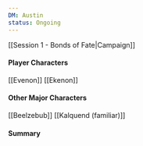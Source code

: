 ```yaml
---
DM: Austin
status: Ongoing
---
```

[[Session 1 - Bonds of Fate|Campaign]]

#### Player Characters
[[Evenon]]
[[Ekenon]]

#### Other Major Characters
[[Beelzebub]]
[[Kalquend (familiar)]]

#### Summary